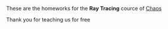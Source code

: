 These are the homeworks for the **Ray Tracing** cource of [Chaos](https://www.chaos.com/)

Thank you for teaching us for free